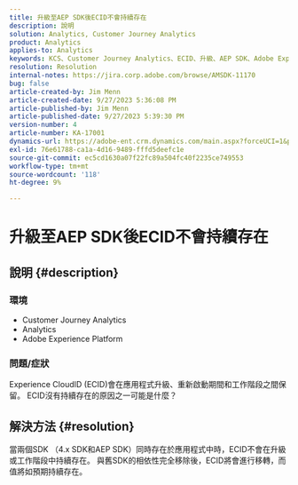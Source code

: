```yaml
---
title: 升級至AEP SDK後ECID不會持續存在
description: 說明
solution: Analytics, Customer Journey Analytics
product: Analytics
applies-to: Analytics
keywords: KCS、Customer Journey Analytics、ECID、升級、AEP SDK、Adobe Experience Platform、Experience CloudID
resolution: Resolution
internal-notes: https://jira.corp.adobe.com/browse/AMSDK-11170
bug: false
article-created-by: Jim Menn
article-created-date: 9/27/2023 5:36:08 PM
article-published-by: Jim Menn
article-published-date: 9/27/2023 5:39:30 PM
version-number: 4
article-number: KA-17001
dynamics-url: https://adobe-ent.crm.dynamics.com/main.aspx?forceUCI=1&pagetype=entityrecord&etn=knowledgearticle&id=e48bd550-5c5d-ee11-be6f-6045bd006268
exl-id: 76e61788-ca1a-4d16-9489-fffd5deefc1e
source-git-commit: ec5cd1630a07f22fc89a504fc40f2235ce749553
workflow-type: tm+mt
source-wordcount: '118'
ht-degree: 9%

---
```


# 升級至AEP SDK後ECID不會持續存在

## 說明 {#description}


### <b>環境</b>

- Customer Journey Analytics
- Analytics
- Adobe Experience Platform




### <b>問題/症狀</b>

Experience CloudID (ECID)會在應用程式升級、重新啟動期間和工作階段之間保留。 ECID沒有持續存在的原因之一可能是什麼？


## 解決方法 {#resolution}


當兩個SDK （4.x SDK和AEP SDK）同時存在於應用程式中時，ECID不會在升級或工作階段中持續存在。 與舊SDK的相依性完全移除後，ECID將會進行移轉，而值將如預期持續存在。
